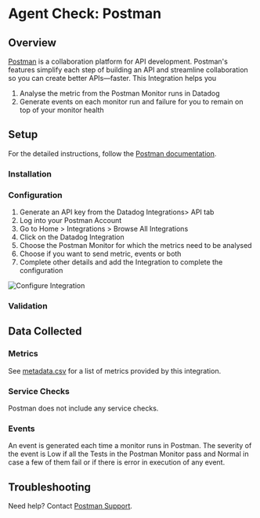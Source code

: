 # Agent Check: Postman

## Overview

[Postman][1] is a collaboration platform for API development. 
Postman's features simplify each step of building an API and streamline collaboration so you can create better APIs—faster.
This Integration helps you 
1. Analyse the metric from the Postman Monitor runs in Datadog
2. Generate events on each monitor run and failure for you to remain on top of your monitor health
## Setup

For the detailed instructions, follow the [Postman documentation][3].

### Installation


### Configuration

1. Generate an API key from the Datadog Integrations> API tab
2. Log into your Postman Account
3. Go to Home > Integrations > Browse All Integrations
4. Click on the Datadog Integration
5. Choose the Postman Monitor for which the metrics need to be analysed
6. Choose if you want to send metric, events or both
7. Complete other details and add the Integration to complete the configuration

![Configure Integration][4]

### Validation



## Data Collected

### Metrics

See [metadata.csv][5] for a list of metrics provided by this integration.

### Service Checks

Postman does not include any service checks.

### Events

An event is generated each time a monitor runs in Postman. The severity of the event is Low if all the Tests in the Postman 
Monitor pass and Normal in case a few of them fail or if there is error in execution of any  event.

## Troubleshooting

Need help? Contact [Postman Support][2].

[1]: https://www.postman.com/
[2]: https://www.postman.com/support/
[3]: https://learning.postman.com/docs/integrations/available-integrations/datadog/
[4]: https://raw.githubusercontent.com/DataDog/integrations-extras/master/postman/images/add-integration-datadog.jpg
[5]: https://github.com/DataDog/integrations-extras/blob/master/postman/metadata.csv